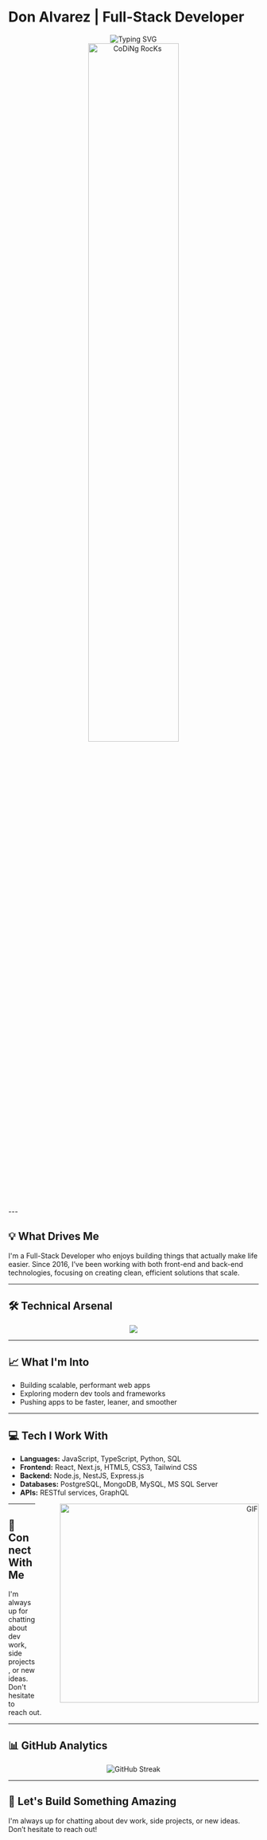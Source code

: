 # Don Alvarez | Full-Stack Developer

<div align="center">
  <img src="https://readme-typing-svg.herokuapp.com?font=Fira+Code&pause=1000&color=2196F3&center=true&vCenter=true&width=435&lines=Building+scalable+web+applications;Full-Stack+Developer+since+2016;Creating+smart+solutions;Making+complex+problems+simple" alt="Typing SVG" />
</div>

<div align="center">
  <img src="https://github.com/SP-XD/SP-XD/blob/main/images/dev-working_rounded.gif?raw=true" href="https://github.com/SP-XD" alt="CoDiNg RocKs" width="60%"/><br>
</div>
---

## 💡 What Drives Me
I'm a Full-Stack Developer who enjoys building things that actually make life easier. Since 2016, I’ve been working with both front-end and back-end technologies, focusing on creating clean, efficient solutions that scale.

---

## 🛠️ Technical Arsenal
<div align="center">
  <img src="https://skillicons.dev/icons?i=js,ts,react,nodejs,python,postgres,mongodb,docker,git,vscode&perline=5" />
</div>

---

## 📈 What I'm Into
- Building scalable, performant web apps
- Exploring modern dev tools and frameworks
- Pushing apps to be faster, leaner, and smoother

---

## 💻 Tech I Work With
- **Languages:** JavaScript, TypeScript, Python, SQL  
- **Frontend:** React, Next.js, HTML5, CSS3, Tailwind CSS  
- **Backend:** Node.js, NestJS, Express.js  
- **Databases:** PostgreSQL, MongoDB, MySQL, MS SQL Server  
- **APIs:** RESTful services, GraphQL

<div align="right">
  <img align="right" alt="GIF" src="https://github.com/abhisheknaiidu/abhisheknaiidu/blob/master/code.gif?raw=true" width="400" style="margin-left: 50px;"/>
</div>

---

## 🌟 Connect With Me
I'm always up for chatting about dev work, side projects, or new ideas. Don't hesitate to reach out.

---

## 📊 GitHub Analytics
<div align="center">
  <img src="https://github-readme-streak-stats.herokuapp.com/?user=DnAlvrz&theme=tokyonight" alt="GitHub Streak" />
</div>

---
## 🤝 Let's Build Something Amazing
I'm always up for chatting about dev work, side projects, or new ideas. Don’t hesitate to reach out!

